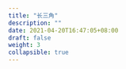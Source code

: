 ```yaml
---
title: "长三角"
description: ""
date: 2021-04-20T16:47:05+08:00
draft: false
weight: 3
collapsible: true
---
```



